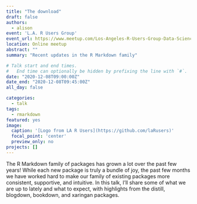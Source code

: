 ```yaml
---
title: "The download"
draft: false
authors: 
  - alison
event: 'L.A. R Users Group'
event_url: https://www.meetup.com/Los-Angeles-R-Users-Group-Data-Science/events/274931810
location: Online meetup
abstract: ""
summary: "Recent updates in the R Markdown family"

# Talk start and end times.
#   End time can optionally be hidden by prefixing the line with `#`.
date: "2020-12-08T09:00:00Z"
date_end: "2020-12-08T09:45:00Z"
all_day: false

categories:
  - talk
tags:
  - rmarkdown
featured: yes
image:
  caption: '[Logo from LA R Users](https://github.com/laRusers)'
  focal_point: 'center'
  preview_only: no
projects: []
---
```


The R Markdown family of packages has grown a lot over the past few years! While each new package is truly a bundle of joy, the past few months we have worked hard to make our family of existing packages more consistent, supportive, and intuitive. In this talk, I’ll share some of what we are up to lately and what to expect, with highlights from the distill, blogdown, bookdown, and xaringan packages.
